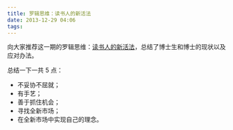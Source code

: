 ```yaml
---
title: 罗辑思维：读书人的新活法
date: 2013-12-29 04:06
tags:
---
```


向大家推荐这一期的罗辑思维：[读书人的新活法](http://v.youku.com/v_show/id_XNjUzMzY3MTg4.html)，总结了博士生和博士的现状以及应对办法。

总结一下一共 5 点：
- 不妥协不屈就；
- 有手艺；
- 善于抓住机会；
- 寻找全新市场；
- 在全新市场中实现自己的理念。
